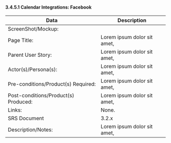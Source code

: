#### 3.4.5.1 Calendar Integrations: Facebook

| Data | Description |
| --- |--- |
| ScreenShot/Mockup: | |
| Page Title: | Lorem ipsum dolor sit amet,|
| Parent User Story:| Lorem ipsum dolor sit amet,|
| Actor(s)/Persona(s): | Lorem ipsum dolor sit amet,|
| Pre-conditions/Product(s) Required: | Lorem ipsum dolor sit amet,|
| Post-conditions/Product(s) Produced: | Lorem ipsum dolor sit amet,|
| Links: | None.|
| SRS Document | 3.2.x |
| Description/Notes:| Lorem ipsum dolor sit amet,|

